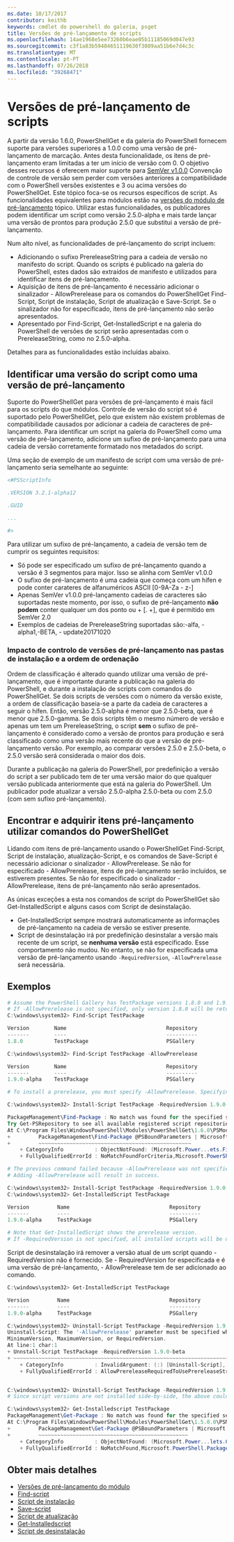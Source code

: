 ```yaml
---
ms.date: 10/17/2017
contributor: keithb
keywords: cmdlet do powershell do galeria, psget
title: Versões de pré-lançamento de scripts
ms.openlocfilehash: 14ae1968e5ee73260b6eae05b11185069d047e93
ms.sourcegitcommit: c3f1a83b59484651119630f3089aa51b6e7d4c3c
ms.translationtype: MT
ms.contentlocale: pt-PT
ms.lasthandoff: 07/26/2018
ms.locfileid: "39268471"
---
```

# <a name="prerelease-versions-of-scripts"></a>Versões de pré-lançamento de scripts

A partir da versão 1.6.0, PowerShellGet e da galeria do PowerShell fornecem suporte para versões superiores a 1.0.0 como uma versão de pré-lançamento de marcação. Antes desta funcionalidade, os itens de pré-lançamento eram limitadas a ter um início de versão com 0. O objetivo desses recursos é oferecem maior suporte para [SemVer v1.0.0](http://semver.org/spec/v1.0.0.html) Convenção de controle de versão sem perder com versões anteriores a compatibilidade com o PowerShell versões existentes e 3 ou acima versões do PowerShellGet. Este tópico foca-se os recursos específicos de script. As funcionalidades equivalentes para módulos estão na [versões do módulo de pré-lançamento](module-prerelease-support.md) tópico. Utilizar estas funcionalidades, os publicadores podem identificar um script como versão 2.5.0-alpha e mais tarde lançar uma versão de prontos para produção 2.5.0 que substitui a versão de pré-lançamento.

Num alto nível, as funcionalidades de pré-lançamento do script incluem:

- Adicionando o sufixo PrereleaseString para a cadeia de versão no manifesto do script. Quando os scripts é publicado na galeria do PowerShell, estes dados são extraídos de manifesto e utilizados para identificar itens de pré-lançamento.
- Aquisição de itens de pré-lançamento é necessário adicionar o sinalizador - AllowPrerelease para os comandos do PowerShellGet Find-Script, Script de instalação, Script de atualização e Save-Script. Se o sinalizador não for especificado, itens de pré-lançamento não serão apresentados.
- Apresentado por Find-Script, Get-InstalledScript e na galeria do PowerShell de versões de script serão apresentadas com o PrereleaseString, como no 2.5.0-alpha.

Detalhes para as funcionalidades estão incluídas abaixo.

## <a name="identifying-a-script-version-as-a-prerelease"></a>Identificar uma versão do script como uma versão de pré-lançamento

Suporte do PowerShellGet para versões de pré-lançamento é mais fácil para os scripts do que módulos. Controle de versão do script só é suportado pelo PowerShellGet, pelo que existem não existem problemas de compatibilidade causados por adicionar a cadeia de caracteres de pré-lançamento. Para identificar um script na galeria do PowerShell como uma versão de pré-lançamento, adicione um sufixo de pré-lançamento para uma cadeia de versão corretamente formatado nos metadados do script.

Uma seção de exemplo de um manifesto de script com uma versão de pré-lançamento seria semelhante ao seguinte:

```powershell
<#PSScriptInfo

.VERSION 3.2.1-alpha12

.GUID

...

#>
```

Para utilizar um sufixo de pré-lançamento, a cadeia de versão tem de cumprir os seguintes requisitos:

- Só pode ser especificado um sufixo de pré-lançamento quando a versão é 3 segmentos para major.
  Isso se alinha com SemVer v1.0.0
- O sufixo de pré-lançamento é uma cadeia que começa com um hífen e pode conter carateres de alfanuméricos ASCII [0-9A-Za - z-]
- Apenas SemVer v1.0.0 pré-lançamento cadeias de caracteres são suportadas neste momento, por isso, o sufixo de pré-lançamento **não podem** conter qualquer um dos ponto ou + [. +], que é permitido em SemVer 2.0
- Exemplos de cadeias de PrereleaseString suportadas são:-alfa, - alpha1,-BETA, - update20171020

### <a name="prerelease-versioning-impact-on-sort-order-and-installation-folders"></a>Impacto de controlo de versões de pré-lançamento nas pastas de instalação e a ordem de ordenação

Ordem de classificação é alterado quando utilizar uma versão de pré-lançamento, que é importante durante a publicação na galeria do PowerShell, e durante a instalação de scripts com comandos do PowerShellGet. Se dois scripts de versões com o número da versão existe, a ordem de classificação baseia-se a parte da cadeia de caracteres a seguir o hífen. Então, versão 2.5.0-alpha é menor que 2.5.0-beta, que é menor que 2.5.0-gamma. Se dois scripts têm o mesmo número de versão e apenas um tem um PrereleaseString, o script **sem** o sufixo de pré-lançamento é considerado como a versão de prontos para produção e será classificado como uma versão mais recente do que a versão de pré-lançamento versão. Por exemplo, ao comparar versões 2.5.0 e 2.5.0-beta, o 2.5.0 versão será considerada o maior dos dois.

Durante a publicação na galeria do PowerShell, por predefinição a versão do script a ser publicado tem de ter uma versão maior do que qualquer versão publicada anteriormente que está na galeria do PowerShell. Um publicador pode atualizar a versão 2.5.0-alpha 2.5.0-beta ou com 2.5.0 (com sem sufixo pré-lançamento).

## <a name="finding-and-acquiring-prerelease-items-using-powershellget-commands"></a>Encontrar e adquirir itens pré-lançamento utilizar comandos do PowerShellGet

Lidando com itens de pré-lançamento usando o PowerShellGet Find-Script, Script de instalação, atualização-Script, e os comandos de Save-Script é necessário adicionar o sinalizador - AllowPrerelease. Se não for especificado - AllowPrerelease, itens de pré-lançamento serão incluídos, se estiverem presentes. Se não for especificado o sinalizador - AllowPrerelease, itens de pré-lançamento não serão apresentados.

As únicas exceções a esta nos comandos de script do PowerShellGet são Get-InstalledScript e alguns casos com Script de desinstalação.

- Get-InstalledScript sempre mostrará automaticamente as informações de pré-lançamento na cadeia de versão se estiver presente.
- Script de desinstalação irá por predefinição desinstalar a versão mais recente de um script, se **nenhuma versão** está especificado. Esse comportamento não mudou. No entanto, se não for especificada uma versão de pré-lançamento usando `-RequiredVersion`, `-AllowPrerelease` será necessária.

## <a name="examples"></a>Exemplos

```powershell
# Assume the PowerShell Gallery has TestPackage versions 1.8.0 and 1.9.0-alpha.
# If -AllowPrerelease is not specified, only version 1.8.0 will be returned.
C:\windows\system32> Find-Script TestPackage

Version        Name                                Repository           Description
-------        ----                                ----------           -----------
1.8.0          TestPackage                         PSGallery            Package used to validate changes to the PowerShe...

C:\windows\system32> Find-Script TestPackage -AllowPrerelease

Version        Name                                Repository           Description
-------        ----                                ----------           -----------
1.9.0-alpha    TestPackage                         PSGallery            Package used to validate changes to PowerShe...

# To install a prerelease, you must specify -AllowPrerelease. Specifying a prerelease version string is not sufficient.

C:\windows\system32> Install-Script TestPackage -RequiredVersion 1.9.0-alpha

PackageManagement\Find-Package : No match was found for the specified search criteria and script name 'TestPackage'.
Try Get-PSRepository to see all available registered script repositories.
At C:\Program Files\WindowsPowerShell\Modules\PowerShellGet\1.6.0\PSModule.psm1:1455 char:3
+         PackageManagement\Find-Package @PSBoundParameters | Microsoft ...
+         ~~~~~~~~~~~~~~~~~~~~~~~~~~~~~~~~~~~~~~~~~~~~~~~~~
    + CategoryInfo          : ObjectNotFound: (Microsoft.Power...ets.FindPackage:FindPackage)[Find-Package], Exception
    + FullyQualifiedErrorId : NoMatchFoundForCriteria,Microsoft.PowerShell.PackageManagement.Cmdlets.FindPackage

# The previous command failed because -AllowPrerelease was not specified.
# Adding -AllowPrerelease will result in success.

C:\windows\system32> Install-Script TestPackage -RequiredVersion 1.9.0-alpha -AllowPrerelease
C:\windows\system32> Get-InstalledScript TestPackage

Version         Name                                Repository           Description
-------         ----                                ----------           -----------
1.9.0-alpha     TestPackage                         PSGallery            Package used to validate changes to PowerShe...

# Note that Get-InstalledScript shows the prerelease version.
# If -RequiredVersion is not specified, all installed scripts will be displayed by Get-InstalledScript
```

Script de desinstalação irá remover a versão atual de um script quando - RequiredVersion não é fornecido.
Se - RequiredVersion for especificada e é uma versão de pré-lançamento, - AllowPrerelease tem de ser adicionado ao comando.

``` powershell
C:\windows\system32> Get-InstalledScript TestPackage

Version         Name                                Repository           Description
-------         ----                                ----------           -----------
1.9.0-alpha     TestPackage                         PSGallery            Package used to validate changes to PowerShe...

C:\windows\system32> Uninstall-Script TestPackage -RequiredVersion 1.9.0-alpha
Uninstall-Script: The '-AllowPrerelease' parameter must be specified when using the Prerelease string in
MinimumVersion, MaximumVersion, or RequiredVersion.
At line:1 char:1
+ Unnstall-Script TestPackage -RequiredVersion 1.9.0-beta
+ ~~~~~~~~~~~~~~~~~~~~~~~~~~~~~~~~~~~~~~~~~~~~~~~~~~~~~~~~~~~~~~~~~~~~~
    + CategoryInfo          : InvalidArgument: (:) [Uninstall-Script], ArgumentException
    + FullyQualifiedErrorId : AllowPrereleaseRequiredToUsePrereleaseStringInVersion,Uninnstall-script


C:\windows\system32> Uninstall-Script TestPackage -RequiredVersion 1.9.0-alpha -AllowPrerelease
# Since script versions are not installed side-by-side, the above could be simply "Uninstall-Script TestPackage"

C:\windows\system32> Get-Installedscript TestPackage
PackageManagement\Get-Package : No match was found for the specified search criteria and script names 'testpackage'.
At C:\Program Files\WindowsPowerShell\Modules\PowerShellGet\1.5.0.0\PSModule.psm1:4088 char:9
+         PackageManagement\Get-Package @PSBoundParameters | Microsoft. ...
+         ~~~~~~~~~~~~~~~~~~~~~~~~~~~~~~~~~~~~~~~~~~~~~~~~
    + CategoryInfo          : ObjectNotFound: (Microsoft.Power...lets.GetPackage:GetPackage) [Get-Package], Exception
    + FullyQualifiedErrorId : NoMatchFound,Microsoft.PowerShell.PackageManagement.Cmdlets.GetPackage
```

## <a name="more-details"></a>Obter mais detalhes

- [Versões de pré-lançamento do módulo](module-prerelease-support.md)
- [Find-script](/powershell/module/powershellget/find-script)
- [Script de instalação](/powershell/module/powershellget/install-script)
- [Save-script](/powershell/module/powershellget/save-script)
- [Script de atualização](/powershell/module/powershellget/update-script)
- [Get-Installedscript](/powershell/module/powershellget/get-installedscript)
- [Script de desinstalação](/powershell/module/powershellget/uninstall-script)